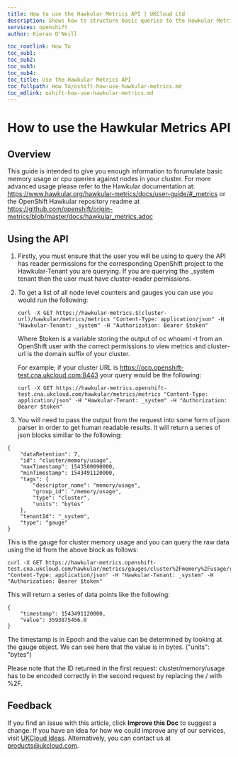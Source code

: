 ```yaml
---
title: How to use the Hawkular Metrics API | UKCloud Ltd
description: Shows how to structure basic queries to the Hawkular Metrics API in order to get resource statistics back
services: openshift
author: Kieran O'Neill

toc_rootlink: How To
toc_sub1: 
toc_sub2:
toc_sub3:
toc_sub4:
toc_title: Use the Hawkular Metrics API
toc_fullpath: How To/oshift-how-use-hawkular-metrics.md
toc_mdlink: oshift-how-use-hawkular-metrics.md
---
```


# How to use the Hawkular Metrics API

## Overview

This guide is intended to give you enough information to forumulate basic memory usage or cpu queries against nodes in your cluster. For more advanced usage please refer to the Hawkular documentation at: https://www.hawkular.org/hawkular-metrics/docs/user-guide/#_metrics or the OpenShift Hawkular repository readme at https://github.com/openshift/origin-metrics/blob/master/docs/hawkular_metrics.adoc

## Using the API

1. Firstly, you must ensure that the user you will be using to query the API has reader permissions for the corresponding OpenShift project to the Hawkular-Tenant you are querying. If you are querying the _system tenant then the user must have cluster-reader permissions.

2. To get a list of all node level counters and gauges you can use you would run the following:
    ```
    curl -X GET https://hawkular-metrics.$(cluster-url)/hawkular/metrics/metrics "Content-Type: application/json" -H "Hawkular-Tenant: _system" -H "Authorization: Bearer $token"
    ```

    Where $token is a variable storing the output of oc whoami -t from an OpenShift user with the correct permissions to view metrics and cluster-url is the domain suffix of your cluster.
    
    For example; if your cluster URL is https://ocp.openshift-test.cna.ukcloud.com:8443 your query would be the following:
    ```
    curl -X GET https://hawkular-metrics.openshift-test.cna.ukcloud.com/hawkular/metrics/metrics "Content-Type: application/json" -H "Hawkular-Tenant: _system" -H "Authorization: Bearer $token"
    ```

3. You will need to pass the output from the request into some form of json parser in order to get human readable results. It will return a series of json blocks similiar to the following:
```
{
    "dataRetention": 7,
    "id": "cluster/memory/usage",
    "maxTimestamp": 1543500090000,
    "minTimestamp": 1543491120000,
    "tags": {
        "descriptor_name": "memory/usage",
        "group_id": "/memory/usage",
        "type": "cluster",
        "units": "bytes"
    },
    "tenantId": "_system",
    "type": "gauge"
}
```
This is the gauge for cluster memory usage and you can query the raw data using the id from the above block as follows:

```
curl -X GET https://hawkular-metrics.openshift-test.cna.ukcloud.com/hawkular/metrics/gauges/cluster%2Fmemory%2Fusage/raw "Content-Type: application/json" -H "Hawkular-Tenant: _system" -H "Authorization: Bearer $token"
```

This will return a series of data points like the following:

    {
        "timestamp": 1543491120000,
        "value": 3593875456.0
    }

The timestamp is in Epoch and the value can be determined by looking at the gauge object. We can see here that the value is in bytes. ("units": "bytes")

Please note that the ID returned in the first request: cluster/memory/usage has to be encoded correctly in the second request by replacing the / with %2F.

## Feedback

If you find an issue with this article, click **Improve this Doc** to suggest a change. If you have an idea for how we could improve any of our services, visit [UKCloud Ideas](https://ideas.ukcloud.com). Alternatively, you can contact us at <products@ukcloud.com>.
